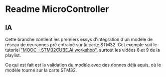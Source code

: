 # Readme MicroController

## IA

Cette branche contient les premiers essys d'intégration d'un modèle de réseau de neuronnes pré entrainé sur la carte STM32. Cet exemple suit le tutoriel ["MOOC - STM32CUBE.AI workshop"](https://www.youtube.com/watch?v=jzP-HA8sG28&list=PLnMKNibPkDnEOUdTXlDH7yWN6qyxXPsEb&index=8), surtout les vidéos 8 et 9 de la playlist.

Ce qui est fait est la validation du modèle avec des donnes déjà aquis, où le modèle tourne sur la carte STM32.

